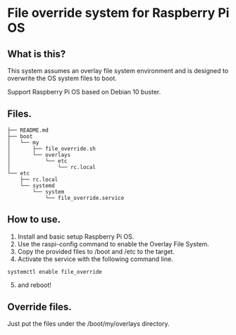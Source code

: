 # File override system for Raspberry Pi OS

## What is this?

This system assumes an overlay file system environment and is designed to overwrite the OS system files to boot.

Support Raspberry Pi OS based on Debian 10 buster.


## Files.

```
├── README.md
├── boot
│   └── my
│       ├── file_override.sh
│       └── overlays
│           └── etc
│               └── rc.local
└── etc
    ├── rc.local
    └── systemd
        └── system
            └── file_override.service
```


## How to use.

1. Install and basic setup Raspberry Pi OS.
2. Use the raspi-config command to enable the Overlay File System.
3. Copy the provided files to /boot and /etc to the target.
4. Activate the service with the following command line.
```
systemctl enable file_override
```
5. and reboot!


## Override files.

Just put the files under the /boot/my/overlays directory.
